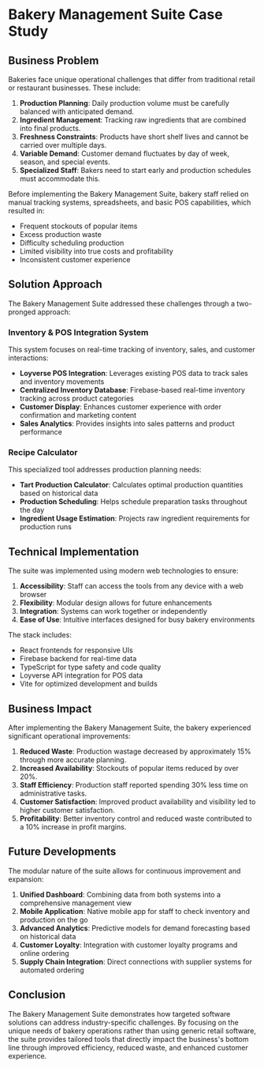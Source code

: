 # Bakery Management Suite Case Study

## Business Problem

Bakeries face unique operational challenges that differ from traditional retail or restaurant businesses. These include:

1. **Production Planning**: Daily production volume must be carefully balanced with anticipated demand.
2. **Ingredient Management**: Tracking raw ingredients that are combined into final products.
3. **Freshness Constraints**: Products have short shelf lives and cannot be carried over multiple days.
4. **Variable Demand**: Customer demand fluctuates by day of week, season, and special events.
5. **Specialized Staff**: Bakers need to start early and production schedules must accommodate this.

Before implementing the Bakery Management Suite, bakery staff relied on manual tracking systems, spreadsheets, and basic POS capabilities, which resulted in:

- Frequent stockouts of popular items
- Excess production waste
- Difficulty scheduling production
- Limited visibility into true costs and profitability
- Inconsistent customer experience

## Solution Approach

The Bakery Management Suite addressed these challenges through a two-pronged approach:

### Inventory & POS Integration System

This system focuses on real-time tracking of inventory, sales, and customer interactions:

- **Loyverse POS Integration**: Leverages existing POS data to track sales and inventory movements
- **Centralized Inventory Database**: Firebase-based real-time inventory tracking across product categories
- **Customer Display**: Enhances customer experience with order confirmation and marketing content
- **Sales Analytics**: Provides insights into sales patterns and product performance

### Recipe Calculator

This specialized tool addresses production planning needs:

- **Tart Production Calculator**: Calculates optimal production quantities based on historical data
- **Production Scheduling**: Helps schedule preparation tasks throughout the day
- **Ingredient Usage Estimation**: Projects raw ingredient requirements for production runs

## Technical Implementation

The suite was implemented using modern web technologies to ensure:

1. **Accessibility**: Staff can access the tools from any device with a web browser
2. **Flexibility**: Modular design allows for future enhancements
3. **Integration**: Systems can work together or independently
4. **Ease of Use**: Intuitive interfaces designed for busy bakery environments

The stack includes:
- React frontends for responsive UIs
- Firebase backend for real-time data
- TypeScript for type safety and code quality
- Loyverse API integration for POS data
- Vite for optimized development and builds

## Business Impact

After implementing the Bakery Management Suite, the bakery experienced significant operational improvements:

1. **Reduced Waste**: Production wastage decreased by approximately 15% through more accurate planning.
2. **Increased Availability**: Stockouts of popular items reduced by over 20%.
3. **Staff Efficiency**: Production staff reported spending 30% less time on administrative tasks.
4. **Customer Satisfaction**: Improved product availability and visibility led to higher customer satisfaction.
5. **Profitability**: Better inventory control and reduced waste contributed to a 10% increase in profit margins.

## Future Developments

The modular nature of the suite allows for continuous improvement and expansion:

1. **Unified Dashboard**: Combining data from both systems into a comprehensive management view
2. **Mobile Application**: Native mobile app for staff to check inventory and production on the go
3. **Advanced Analytics**: Predictive models for demand forecasting based on historical data
4. **Customer Loyalty**: Integration with customer loyalty programs and online ordering
5. **Supply Chain Integration**: Direct connections with supplier systems for automated ordering

## Conclusion

The Bakery Management Suite demonstrates how targeted software solutions can address industry-specific challenges. By focusing on the unique needs of bakery operations rather than using generic retail software, the suite provides tailored tools that directly impact the business's bottom line through improved efficiency, reduced waste, and enhanced customer experience.
